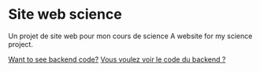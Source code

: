 # Site web science
Un projet de site web pour mon cours de science
A website for my science project.

[Want to see backend code?](https://github.com/notpoiu/sitewebscience/tree/server-backend)
[Vous voulez voir le code du backend ?](https://github.com/notpoiu/sitewebscience/tree/server-backend)
